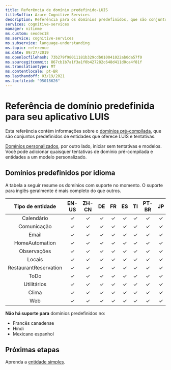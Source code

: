 ```yaml
---
title: Referência de domínio predefinido-LUIS
titleSuffix: Azure Cognitive Services
description: Referência para os domínios predefinidos, que são conjuntos predefinidos de tentativas e entidades de idioma Noções básicas sobre inteligente serviços (LUÍS).
services: cognitive-services
manager: nitinme
ms.custom: seodec18
ms.service: cognitive-services
ms.subservice: language-understanding
ms.topic: reference
ms.date: 09/27/2019
ms.openlocfilehash: 73b279f98011181b329cdb010041022ab0da57f0
ms.sourcegitcommit: 867cb1b7a1f3a1f0b427282c648d411d0ca4f81f
ms.translationtype: MT
ms.contentlocale: pt-BR
ms.lasthandoff: 03/19/2021
ms.locfileid: "95018626"
---
```

# <a name="prebuilt-domain-reference-for-your-luis-app"></a>Referência de domínio predefinida para seu aplicativo LUIS
Esta referência contém informações sobre o [domínios pré-compilada](./howto-add-prebuilt-models.md), que são conjuntos predefinidos de entidades que oferece LUÍS e tentativas.

[Domínios personalizados](luis-how-to-start-new-app.md), por outro lado, iniciar sem tentativas e modelos. Você pode adicionar quaisquer tentativas de domínio pré-compilada e entidades a um modelo personalizado.

## <a name="prebuilt-domains-per-language"></a>Domínios predefinidos por idioma

A tabela a seguir resume os domínios com suporte no momento. O suporte para inglês geralmente é mais completo do que outros.

| Tipo de entidade       | EN-US      | ZH-CN   | DE    | FR     | ES    | TI      | PT-BR |  JP  |      KO |        NL |    TR |
|:-----------------:|:-------:|:-------:|:-----:|:------:|:-----:|:-------:| :-------:| :-------:| :-------:| :-------:|  :-------:|
| Calendário  | ✓    | ✓       | ✓    | ✓     | ✓     | ✓  | ✓      | ✓    | ✓    | ✓     | ✓  |
|Comunicação  | ✓    | ✓       | ✓    | ✓     | ✓     | ✓  | ✓  | ✓      | ✓    | ✓    | ✓     | ✓  |
| Email     | ✓    | ✓       | ✓   | ✓     | ✓     | ✓  | ✓  | ✓      | ✓    | ✓    | ✓     | ✓  |
| HomeAutomation          | ✓    | ✓       | ✓    | ✓     | ✓     | ✓  | ✓  | ✓      | ✓    | ✓    | ✓     | ✓  |
| Observações     | ✓    | ✓       | ✓    | ✓     | ✓     | ✓  | ✓  | ✓      | ✓    | ✓    | ✓     | ✓  |
| Locais   | ✓    | ✓       | ✓    | ✓     | ✓     | ✓  | ✓  | ✓      | ✓    | ✓    | ✓     | ✓  |
| RestaurantReservation  | ✓    | ✓       | ✓    | ✓     | ✓     | ✓  | ✓  | ✓      | ✓    | ✓    | ✓     | ✓  |
| ToDo     | ✓    | ✓       | ✓    | ✓     | ✓     | ✓  | ✓  | ✓      | ✓    | ✓    | ✓     | ✓  |
| Utilitários      | ✓    | ✓        | ✓    | ✓      | ✓     | ✓       | ✓  | ✓      | ✓    | ✓    | ✓     | ✓  |
| Clima        | ✓    | ✓        | ✓    | ✓      | ✓     | ✓       | ✓  | ✓      | ✓    | ✓    | ✓     | ✓  |
| Web    | ✓    | ✓        | ✓    | ✓      | ✓     | ✓       | ✓  | ✓      | ✓    | ✓    | ✓     | ✓  |

**Não há suporte para** domínios predefinidos no:

* Francês canadense
* Híndi
* Mexicano espanhol

## <a name="next-steps"></a>Próximas etapas

Aprenda a [entidade simples](reference-entity-simple.md).